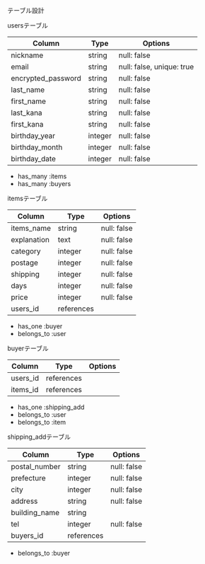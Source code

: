テーブル設計

usersテーブル

| Column             | Type    | Options                   |
| ------------------ | ------- | ------------------------- |
| nickname           | string  | null: false               |
| email              | string  | null: false, unique: true |
| encrypted_password | string  | null: false               |
| last_name          | string  | null: false               |
| first_name         | string  | null: false               |
| last_kana          | string  | null: false               |
| first_kana         | string  | null: false               |
| birthday_year      | integer | null: false               |
| birthday_month     | integer | null: false               |
| birthday_date      | integer | null: false               |

- has_many :items
- has_many :buyers


itemsテーブル

| Column      | Type       | Options     |
| ----------- | ---------- | ----------- |
| items_name  | string     | null: false |
| explanation | text       | null: false |
| category    | integer    | null: false |
| postage     | integer    | null: false |
| shipping    | integer    | null: false |
| days        | integer    | null: false |
| price       | integer    | null: false |
| users_id    | references |             |

- has_one :buyer
- belongs_to :user


buyerテーブル

| Column   | Type       | Options |
| -------- | ---------- | ------- |
| users_id | references |         |
| items_id | references |         |

- has_one    :shipping_add
- belongs_to :user
- belongs_to :item

shipping_addテーブル

| Column        | Type       | Options     |
| ------------- | ---------- | ----------- |
| postal_number | string     | null: false |
| prefecture    | integer    | null: false |
| city          | integer    | null: false |
| address       | string     | null: false |
| building_name | string     |             |
| tel           | integer    | null: false |
| buyers_id     | references |             |

- belongs_to :buyer